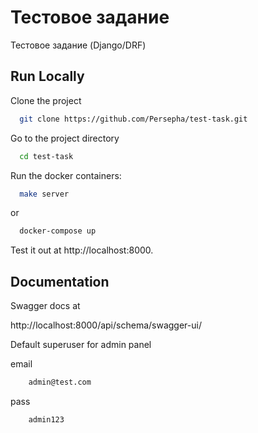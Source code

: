 
# Тестовое задание

Тестовое задание (Django/DRF)


## Run Locally

Clone the project

```bash
  git clone https://github.com/Persepha/test-task.git
```

Go to the project directory

```bash
  cd test-task
```

Run the docker containers:

```bash
  make server
```

or 

```bash
  docker-compose up
```


Test it out at http://localhost:8000. 


## Documentation

Swagger docs at 

http://localhost:8000/api/schema/swagger-ui/

Default superuser for admin panel

email

```bash
    admin@test.com
```

pass

```bash
    admin123
```






